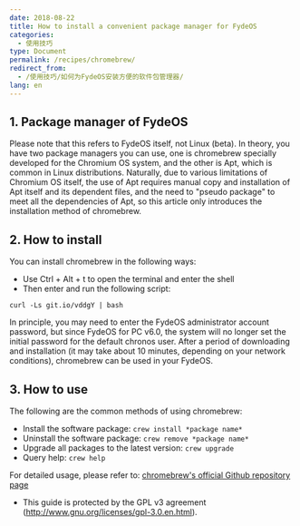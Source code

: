 ```yaml
---
date: 2018-08-22
title: How to install a convenient package manager for FydeOS
categories:
  - 使用技巧
type: Document
permalink: /recipes/chromebrew/
redirect_from:
  - /使用技巧/如何为FydeOS安装方便的软件包管理器/
lang: en
---
```


## 1. Package manager of FydeOS

Please note that this refers to FydeOS itself, not Linux (beta). In theory, you have two package managers you can use, one is chromebrew specially developed for the Chromium OS system, and the other is Apt, which is common in Linux distributions. Naturally, due to various limitations of Chromium OS itself, the use of Apt requires manual copy and installation of Apt itself and its dependent files, and the need to "pseudo package" to meet all the dependencies of Apt, so this article only introduces the installation method of chromebrew.

## 2. How to install

You can install chromebrew in the following ways:

 - Use Ctrl + Alt + t to open the terminal and enter the shell
 - Then enter and run the following script:
 ```
 curl -Ls git.io/vddgY | bash
 ```

In principle, you may need to enter the FydeOS administrator account password, but since FydeOS for PC v6.0, the system will no longer set the initial password for the default chronos user. After a period of downloading and installation (it may take about 10 minutes, depending on your network conditions), chromebrew can be used in your FydeOS.

## 3. How to use

The following are the common methods of using chromebrew:

 - Install the software package: `crew install *package name*`
 - Uninstall the software package: `crew remove *package name*`
 - Upgrade all packages to the latest version: `crew upgrade`
 - Query help: `crew help`

For detailed usage, please refer to: [chromebrew's official Github repository page](https://github.com/skycocker/chromebrew)

 * This guide is protected by the GPL v3 agreement (http://www.gnu.org/licenses/gpl-3.0.en.html).
